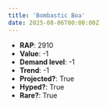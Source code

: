```yaml
---
title: 'Bombastic Boa'
date: 2025-08-06T00:00:00Z
---
```

- **RAP**: 2910
- **Value**: -1
- **Demand level**: -1
- **Trend**: -1
- **Projected?**: True
- **Hyped?**: True
- **Rare?**: True
